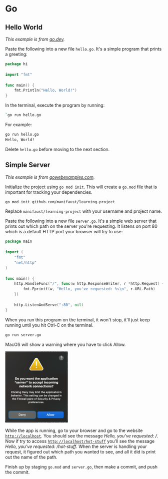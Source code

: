 # Go

## Hello World

*This example is from [go.dev](https://go.dev/doc/tutorial/getting-started).*

Paste the following into a new file `hello.go`. It's a simple program that prints a greeting:

```go
package hi

import "fmt"

func main() {
    fmt.Println("Hello, World!")
}
```

In the terminal, execute the program by running:

```sh
`go run hello.go
````

For example:

```sh
go run hello.go
Hello, World!
```

Delete `hello.go` before moving to the next section.

## Simple Server

*This example is from [gowebexamples.com](https://gowebexamples.com/hello-world/).*

Initialize the project using `go mod init`. This will create a `go.mod` file that is important for tracking your dependencies.

```sh
go mod init github.com/manifaust/learning-project
```

Replace `manifaust/learning-project` with your username and project name.

Paste the following into a new file `server.go`. It's a simple web server that prints out which path on the server you're requesting. It listens on port 80 which is a default HTTP port your browser will try to use:


```go
package main

import (
	"fmt"
	"net/http"
)

func main() {
	http.HandleFunc("/", func(w http.ResponseWriter, r *http.Request) {
		fmt.Fprintf(w, "Hello, you've requested: %s\n", r.URL.Path)
	})

	http.ListenAndServe(":80", nil)
}
```

When you run this program on the terminal, it won't stop, it'll just keep running until you hit Ctrl-C on the terminal.

```sh
go run server.go
```

MacOS will show a warning where you have to click Allow.

<img src="./images/server-warning.png" width="200">

While the app is running, go to your browser and go to the website [`http://localhost`](http://localhost). You should see the message *Hello, you've requested: /*. Now if try to access [`http://localhost/hot-stuff`](http://localhost/hot-stuff) you'll see the message *Hello, you've requested: /hot-stuff*. When the server is handling your request, it figured out which path you wanted to see, and all it did is print out the name of the path.

Finish up by staging `go.mod` and `server.go`, then make a commit, and push the commit.